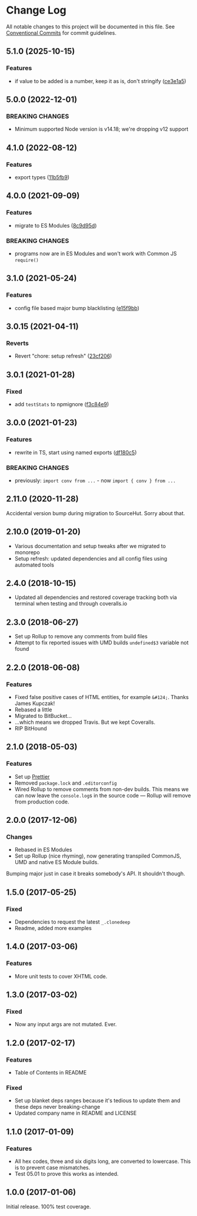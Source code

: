 # Change Log

All notable changes to this project will be documented in this file.
See [Conventional Commits](https://conventionalcommits.org) for commit guidelines.

## 5.1.0 (2025-10-15)

### Features

- if value to be added is a number, keep it as is, don't stringify ([ce3e1a5](https://github.com/codsen/codsen/commit/ce3e1a525998ca3c0abf0142affef95b14cd1990))

## 5.0.0 (2022-12-01)

### BREAKING CHANGES

- Minimum supported Node version is v14.18; we're dropping v12 support

## 4.1.0 (2022-08-12)

### Features

- export types ([11b5fb9](https://github.com/codsen/codsen/commit/11b5fb936ce20e0a77c3a09806773e1cd7695c50))

## 4.0.0 (2021-09-09)

### Features

- migrate to ES Modules ([8c9d95d](https://github.com/codsen/codsen/commit/8c9d95d5dea0b769c2f070397141918a4893d575))

### BREAKING CHANGES

- programs now are in ES Modules and won't work with Common JS `require()`

## 3.1.0 (2021-05-24)

### Features

- config file based major bump blacklisting ([e15f9bb](https://github.com/codsen/codsen/commit/e15f9bba1c4fd5f847ac28b3f38fa6ee633f5dca))

## 3.0.15 (2021-04-11)

### Reverts

- Revert "chore: setup refresh" ([23cf206](https://github.com/codsen/codsen/commit/23cf206970a087ff0fa04e61f94d919f59ab3881))

## 3.0.1 (2021-01-28)

### Fixed

- add `testStats` to npmignore ([f3c84e9](https://github.com/codsen/codsen/commit/f3c84e95afc5514214312f913692d85b2e12eb29))

## 3.0.0 (2021-01-23)

### Features

- rewrite in TS, start using named exports ([df180c5](https://github.com/codsen/codsen/commit/df180c5d3f1413ea826e8f771ea57492d3378189))

### BREAKING CHANGES

- previously: `import conv from ...` - now `import { conv } from ...`

## 2.11.0 (2020-11-28)

Accidental version bump during migration to SourceHut. Sorry about that.

## 2.10.0 (2019-01-20)

- Various documentation and setup tweaks after we migrated to monorepo
- Setup refresh: updated dependencies and all config files using automated tools

## 2.4.0 (2018-10-15)

- Updated all dependencies and restored coverage tracking both via terminal when testing and through coveralls.io

## 2.3.0 (2018-06-27)

- Set up Rollup to remove any comments from build files
- Attempt to fix reported issues with UMD builds `undefined$3` variable not found

## 2.2.0 (2018-06-08)

### Features

- Fixed false positive cases of HTML entities, for example `&#124;`. Thanks James Kupczak!
- Rebased a little
- Migrated to BitBucket...
- ...which means we dropped Travis. But we kept Coveralls.
- RIP BitHound

## 2.1.0 (2018-05-03)

### Features

- Set up [Prettier](https://prettier.io)
- Removed `package.lock` and `.editorconfig`
- Wired Rollup to remove comments from non-dev builds. This means we can now leave the `console.log`s in the source code — Rollup will remove from production code.

## 2.0.0 (2017-12-06)

### Changes

- Rebased in ES Modules
- Set up Rollup (nice rhyming), now generating transpiled CommonJS, UMD and native ES Module builds.

Bumping major just in case it breaks somebody's API. It shouldn't though.

## 1.5.0 (2017-05-25)

### Fixed

- Dependencies to request the latest `_.clonedeep`
- Readme, added more examples

## 1.4.0 (2017-03-06)

### Features

- More unit tests to cover XHTML code.

## 1.3.0 (2017-03-02)

### Fixed

- Now any input args are not mutated. Ever.

## 1.2.0 (2017-02-17)

### Features

- Table of Contents in README

### Fixed

- Set up blanket deps ranges because it's tedious to update them and these deps never breaking-change
- Updated company name in README and LICENSE

## 1.1.0 (2017-01-09)

### Features

- All hex codes, three and six digits long, are converted to lowercase. This is to prevent case mismatches.
- Test 05.01 to prove this works as intended.

## 1.0.0 (2017-01-06)

Initial release. 100% test coverage.
